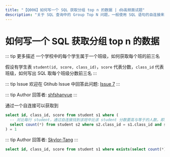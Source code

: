 ```yaml
---
title: "【Q006】如何写一个 SQL 获取分组 top n 的数据 | db高频面试题"
description: "关于 SQL 查询中的 Group Top N 问题，一般使用 SQL 语句的自连接来实现 undefined 字节跳动面试题、阿里腾讯面试题、美团小米面试题。"
---
```


# 如何写一个 SQL 获取分组 top n 的数据

::: tip 更多描述
一个学校中的每个学生属于一个班级，如何获取每个班的前三名

假设有学生表 `student(id, score, class_id)`，`score` 代表分数，`class_id` 代表班级，如何写出 SQL 取每个班级分数前三名
:::

::: tip Issue
欢迎在 Gtihub Issue 中回答此问题: [Issue 7](https://github.com/shfshanyue/Daily-Question/issues/7)
:::

::: tip Author
回答者: [shfshanyue](https://github.com/shfshanyue)
:::

通过一个自连接可以获取到

```sql
select id, class_id, score from student s1 where (
  -- 对比每行 student，通过自连接找到该班中比该 student 分数要高与等于的人数，即排名
  select count(*) from student s2 where s2.class_id = s1.class_id and s2.score >= s1.score
) = 1
```

::: tip Author
回答者: [Skylor-Tang](https://github.com/Skylor-Tang)
:::

```sql
select id, class_id, score from student s1 where exists(select count(*) from student s2 where s2.score >= s1.score and s2.class_id=s1.class_id group by s2.class_id having count(*)<=3) order by class_id, score desc;
```
